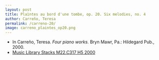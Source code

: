 ```yaml
---
layout: post
title: Plaìntes au bord d'une tombe, op. 20. Six melodies, no. 4
author: Carreño, Teresa
permalink: /carreno-20/
image: carreno_plaintes_op20.png
---
```


- In Carreño, Teresa. *Four piano works.* Bryn Mawr, Pa.: Hildegard Pub., 2000.
- <a href="https://tufts-primo.hosted.exlibrisgroup.com/permalink/f/bnf7qa/01TUN_ALMA21107559280003851" target="_blank">Music Library Stacks M22.C317 H5 2000</a>
